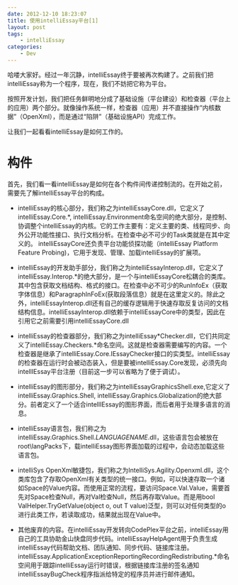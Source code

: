 ```yaml
---
date: 2012-12-10 18:23:07
title: 使用intelliEssay平台[1]
layout: post
tags:
    - intelliEssay
categories:
    - Dev
---
```


哈喽大家好。经过一年沉静，intelliEssay终于要被再次构建了。之前我们把intelliEssay称为一个程序，现在，我们不妨把它称为平台。

按照开发计划，我们把任务鲜明地分成了基础设施（平台建设）和检查器（平台上的应用）两个部分。就像操作系统一样，检查器（应用）并不直接操作“内核数据”（OpenXml），而是通过“陷阱”（基础设施API）完成工作。

让我们一起看看intelliEssay是如何工作的。
# 构件 #
首先，我们看一看intelliEssay是如何在各个构件间传递控制流的。在开始之前，需要先了解intelliEssay平台的构成。

- intelliEssay的核心部分，我们称之为intelliEssayCore.dll，它定义了intelliEssay.Core.*, intelliEssay.Environment命名空间的绝大部分，是控制、协调整个intelliEssay的内核。它的工作主要有：定义主要的类、线程同步、向外公开功能性接口、执行文档分析。在检查中必不可少的Task类就是在其中定义的。 intelliEssayCore还负责平台功能侦探功能（intelliEssay Platform Feature Probing)，它用于发现、管理、加载intelliEssay的扩展项。

- intelliEssay的开发助手部分，我们称之为intelliEssayInterop.dll，它定义了intelliEssay.Interop.*的绝大部分，是一个与intelliEssayCore松耦合的类库。其中包含获取文档结构、格式的接口。在检查中必不可少的RunInfoEx（获取字体信息）和ParagraphInFoEx(获取段落信息）就是在这里定义的。除此之外，intelliEssayInterop.dll还有自己的缓存逻辑用于快速存取反复访问的文档结构信息。intelliEssayInterop.dll依赖于intelliEssayCore中的类型，因此在引用它之前需要引用intelliEssayCore.dll

- intelliEssay的检查器部分，我们称之为intelliEssay*Checker.dll，它们共同定义了intelliEssay.Checkers.*命名空间。这就是检查器需要编写的内容。一个检查器是继承了intelliEssay.Core.IEssayChecker接口的实类型。intelliEssay的检查器在运行时会被动态装入，但是要被intelliEssay.Core发现，必须先向intellIEssay平台注册（目前这一步可以省略为了便于调试）。

- intelliEssay的图形部分，我们称之为intelliEssayGraphicsShell.exe,它定义了intelliEssay.Graphics.Shell, intelliEssay.Graphics.Globalization的绝大部分。前者定义了一个适合intellIEssay的图形界面，而后者用于处理多语言的消息。

- intelliEssay语言包，我们称之为intelliEssay.Graphics.Shell.*LANGUAGENAME*.dll，这些语言包会被放在root\langPacks下，载intelliEssay图形界面加载的过程中，会动态加载这些语言包。

- intelliSys OpenXml敏捷包，我们称之为IntelliSys.Agility.Openxml.dll，这个类库包含了存取OpenXml有关类型的统一接口。例如，可以快速存取一个诸如Space的Value内容。而使用正常的流程，要访问Space.Val.Value，需要首先对Space检查Null，再对Val检查Null，然后再存取Value。而是用bool ValHelper.TryGetValue<T>(object o, out T value)泛型，则可以对任何类型的o进行此类工作，若读取成功，结果就出现在Value中。

- 其他废弃的内容。在intelliEssay开发转向CodePlex平台之前，intelliEssay用自己的工具协助金山快盘同步代码。intelliEssayHelpAgent用于负责生成intelliEssay代码帮助文档、团队通知、同步代码、链接库注册。intelliEssay.ApplicationExceptionReportingRecordingRedistributing.*命名空间用于跟踪intelliEssay运行时错误，根据链接库注册的签名通知intelliEssayBugCheck程序指派给特定的程序员并进行邮件通知。

